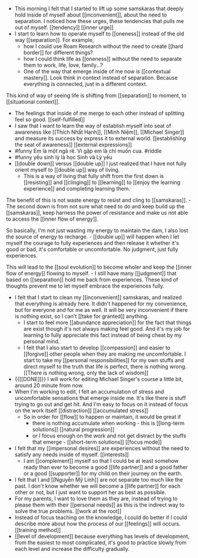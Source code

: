 - This morning I felt that I started to lift up some samskaras that deeply hold inside of myself about [[inconvenient]], about the need to separation. I noticed how these urges, these tendencies that pulls me out of myself. [[tendency]] [[inner urge]]
- I start to learn how to operate myself to [[oneness]] instead of the old way [[separation]]. For example, 
    - how I could use Roam Research without the need to create [[hard border]] for different things?
    - how I could think life as [[oneness]] without the need to separate them to work, life, love, family...?
    - One of the way that emerge inside of me now is [[contextual mastery]]. Look think in context instead of separation. Because everything is connected, just in a different context. 

This kind of way of seeing life is shifting from [[separation]] to moment, to [[situational context]].
- The feelings that inside of me merge to each other instead of splitting feel so good. [[self-fulfilled]]
- I saw that I want to learn the way of establish myself into seat of awareness like [[Thích Nhất Hạnh]], [[Minh Niệm]], [[Michael Singer]] and measure its success by express it to external world. [[establishing the seat of awareness]] [[external expressions]]
- #funny Em là một ngã rẽ. Vì gặp em là chỉ muốn cua. #riddle
- #funny yếu sinh lý là học Sinh và Lý yếu
- [[double down]] versus [[double up]] 
I just realized that I have not fully orient myself to [[double up]] way of living. 
    - This is a way of living that fully shift from the first down is [[resisting]] and [[clinging]] to [[learning]] to [[enjoy the learning experience]] and completing learning them. 

The benefit of this is not waste energy to resist and cling to [[samskaras]].
    - The second down is from not sure what need to do and keep build up the [[samskaras]], keep harness the power of resistance and make us not able to access the [[inner flow of energy]].

So basically, I'm not just wasting my energy to maintain the dam, I also lost the source of energy to recharge.
    - [[double up]] will happen when I let myself the courage to fully experiences and then release it whether it's good or bad, it's comfortable or uncomfortable. No judgment, just fully experiences. 

This will lead to the [[soul evolution]] to become wholer and keep the [[inner flow of energy]] flowing to myself.
    - I still have many [[judgment]] that based on [[separation]] hold me back from experiences. These kind of thoughts prevent me to let myself embrace the experiences fully.
- I felt that I start to clean my [[inconvenient]] samskaras, and realized that everything is already here. It didn't happened for my convenience, but for everyone and for me as well. It will be very inconvenient if there is nothing exist, so I can't [[take for granted]] anything.
    - I start to feel more [[abundance appreciation]] for the fact that things are exist though it's not always making feel good. And it's my job for learning to fully appreciate this fact instead of being cheat by my personal mind.
    - I felt that I also start to develop [[compassion]] and easier to [[forgive]] other people when they are making me uncomfortable. I start to take my [[personal responsibilities]] for my own stuffs and direct myself to the truth that life is perfect, there is nothing wrong. [[There is nothing wrong, only the lack of wisdom]]
- {{[[DONE]]}} I will work for editing Michael Singer's course a little bit, around 20 minute from now. 
- When I'm working to edit, I felt an accumulation of stress and uncomfortable sensations that emerge inside me. It's like there is stuff trying to go out and get hit. And I'm easy to focus on it instead of focus on the work itself [[distraction]] [[accumulated stress]]
    - So in order for [[flow]] to happen or maintain, it would be great if 
        - there is nothing accumulate when working - this is [[long-term solutions]] [[natural progression]]
        - or I focus enough on the work and not get distract by the stuffs that emerge - [[short-term solutions]] [[focus mode]]
- I felt that my [[impersonal desires]] are experiences without the need to satisfy any needs inside of myself. [[interests]]
    - I am [[complement]] myself so that I could be at least somehow ready than ever to become a good [[life partner]] and a good father or a good [[supporter]] for my child on their journey on the earth.
- I felt that I and [[Nguyễn Mỹ Linh]] are not separate too much like the past. I  don't know whether we will become a [[life partner]] for each other or not, but I just want to support her as best as possible.  
- For my parents, I want to love them as they are, instead of trying to please them with their [[personal needs]] as this is the indirect way to solve the true problems. [[work at the root]]
- Instead of focus teaching on the knowledge, I could do better if I could describe more about how the process of our [[feelings]] will occurs. [[training method]]
- [[level of development]] because everything has levels of development, from the easiest to most complicated, it's good to practice slowly from each level and increase the difficulty gradually.

